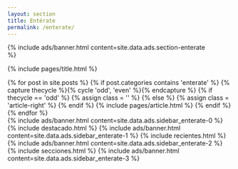 ```yaml
---
layout: section
title: Entérate
permalink: /enterate/
---
```


{% 
  include ads/banner.html 
  content=site.data.ads.section-enterate  
%}

{% include pages/title.html %}

<!-- blog post -->
<section class="section">
  <div class="container maxw">
    <div class="row">
      <div class="col-lg-9">
        {% for post in site.posts %}
        {% if post.categories contains 'enterate' %}
        {% capture thecycle %}{% cycle 'odd', 'even' %}{% endcapture %}
        {% if thecycle == 'odd' %}
        {% assign class = '' %}
        {% else %}
        {% assign class = 'article-right' %}
        {% endif %}
          {% include pages/article.html %}
        {% endif %}
        {% endfor %}
      </div>
      <div class="col-lg-3">
        {% 
          include ads/banner.html 
          content=site.data.ads.sidebar_enterate-0 
        %}
        {% include destacado.html %}
        {% 
          include ads/banner.html 
          content=site.data.ads.sidebar_enterate-1  
        %}
        {% include recientes.html %}
        {% 
          include ads/banner.html 
          content=site.data.ads.sidebar_enterate-2
        %}
        {% include secciones.html %}
        {% 
          include ads/banner.html 
          content=site.data.ads.sidebar_enterate-3
        %}
      </div> 
    </div>
  </div>
</section>
<!-- /blog post -->

